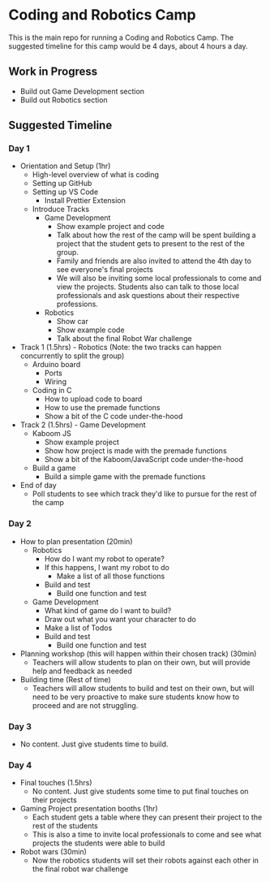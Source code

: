 # Coding and Robotics Camp

This is the main repo for running a Coding and Robotics Camp. The suggested timeline for this camp would be 4 days, about 4 hours a day.

## Work in Progress

- Build out Game Development section
- Build out Robotics section

## Suggested Timeline

### Day 1

- Orientation and Setup (1hr)
  - High-level overview of what is coding
  - Setting up GitHub
  - Setting up VS Code
    - Install Prettier Extension
  - Introduce Tracks
    - Game Development
      - Show example project and code
      - Talk about how the rest of the camp will be spent building a project that the student gets to present to the rest of the group.
      - Family and friends are also invited to attend the 4th day to see everyone's final projects
      - We will also be inviting some local professionals to come and view the projects. Students also can talk to those local professionals and ask questions about their respective professions.
    - Robotics
      - Show car
      - Show example code
      - Talk about the final Robot War challenge
- Track 1 (1.5hrs) - Robotics (Note: the two tracks can happen concurrently to split the group)
  - Arduino board
    - Ports
    - Wiring
  - Coding in C
    - How to upload code to board
    - How to use the premade functions
    - Show a bit of the C code under-the-hood
- Track 2 (1.5hrs) - Game Development
  - Kaboom JS
    - Show example project
    - Show how project is made with the premade functions
    - Show a bit of the Kaboom/JavaScript code under-the-hood
  - Build a game
    - Build a simple game with the premade functions
- End of day
  - Poll students to see which track they'd like to pursue for the rest of the camp

### Day 2

- How to plan presentation (20min)
  - Robotics
    - How do I want my robot to operate?
    - If this happens, I want my robot to do
      - Make a list of all those functions
    - Build and test
      - Build one function and test
  - Game Development
    - What kind of game do I want to build?
    - Draw out what you want your character to do
    - Make a list of Todos
    - Build and test
      - Build one function and test
- Planning workshop (this will happen within their chosen track) (30min)
  - Teachers will allow students to plan on their own, but will provide help and feedback as needed
- Building time (Rest of time)
  - Teachers will allow students to build and test on their own, but will need to be very proactive to make sure students know how to proceed and are not struggling.

### Day 3

- No content. Just give students time to build.

### Day 4

- Final touches (1.5hrs)
  - No content. Just give students some time to put final touches on their projects
- Gaming Project presentation booths (1hr)
  - Each student gets a table where they can present their project to the rest of the students
  - This is also a time to invite local professionals to come and see what projects the students were able to build
- Robot wars (30min)
  - Now the robotics students will set their robots against each other in the final robot war challenge
